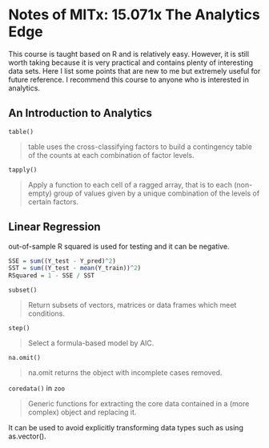 # Notes of MITx: 15.071x The Analytics Edge

This course is taught based on R and is relatively easy. However, it is still worth taking because it is very practical and contains plenty of interesting data sets. Here I list some points that are new to me but extremely useful for future reference. I recommend this course to anyone who is interested in analytics.

## An Introduction to Analytics

`table()`
>table uses the cross-classifying factors to build a contingency table of the counts at each combination of factor levels.

`tapply()`
>Apply a function to each cell of a ragged array, that is to each (non-empty) group of values given by a unique combination of the levels of certain factors.

## Linear Regression

out-of-sample R squared is used for testing and it can be negative.
```r
SSE = sum((Y_test - Y_pred)^2)
SST = sum((Y_test - mean(Y_train))^2)
RSquared = 1 - SSE / SST
```
`subset()`
>Return subsets of vectors, matrices or data frames which meet conditions.

`step()`
>Select a formula-based model by AIC.

`na.omit()`
>na.omit returns the object with incomplete cases removed.

`coredata()` in `zoo`
>Generic functions for extracting the core data contained in a (more complex) object and replacing it.

It can be used to avoid explicitly transforming data types such as using as.vector().
